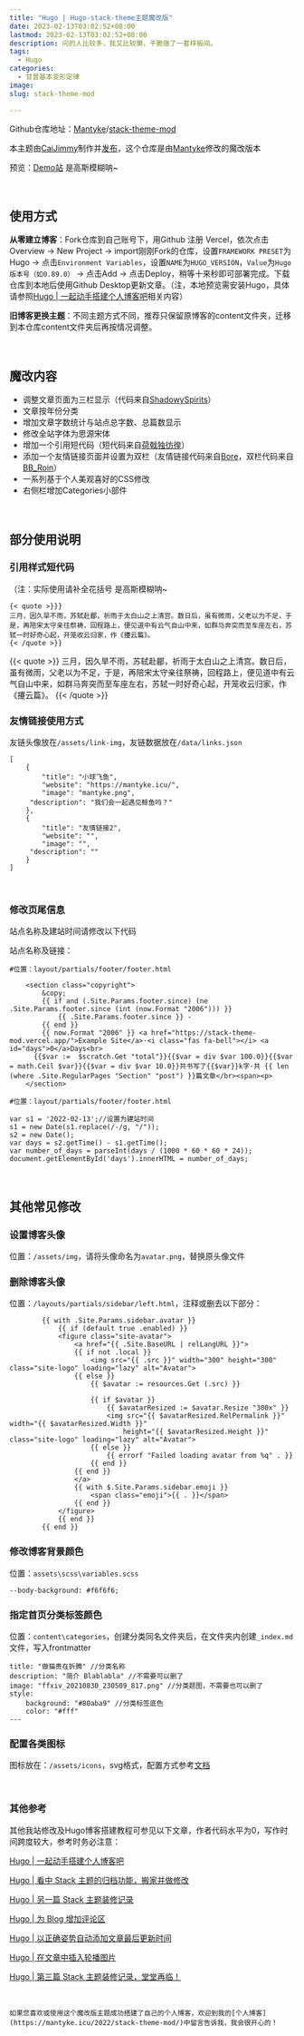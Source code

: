 ```yaml
---
title: "Hugo | Hugo-stack-theme主题魔改版"
date: 2023-02-13T03:02:52+08:00
lastmod: 2023-02-13T03:02:52+08:00
description: 问的人比较多，我又比较懒，干脆做了一套样板间。
tags:
  - Hugo
categories:
  - 甘普基本变形定律
image: 
slug: stack-theme-mod

---
```

Github仓库地址：[Mantyke](https://github.com/Mantyke)/[stack-theme-mod](https://github.com/Mantyke/Hugo-stack-theme-mod)

本主题由[CaiJimmy](https://github.com/CaiJimmy)制作并[发布](https://github.com/CaiJimmy/hugo-theme-stack)，这个仓库是由[Mantyke](https://mantyke.icu/)修改的魔改版本

预览：[Demo站](https://stack-theme-mod.vercel.app/)
<span class="blur">是高斯模糊呐~ </span>

<br>

## 使用方式

**从零建立博客**：Fork仓库到自己账号下，用Github 注册 Vercel，依次点击Overview → New Project → import刚刚Fork的仓库，设置`FRAMEWORK PRESET`为Hugo → 点击`Environment Variables`，设置`NAME`为`HUGO_VERSION`，`Value`为`Hugo版本号（如0.89.0）` → 点击Add → 点击Deploy，稍等十来秒即可部署完成。下载仓库到本地后使用Github Desktop更新文章。（注，本地预览需安装Hugo，具体请参照[Hugo | 一起动手搭建个人博客吧](https://mantyke.icu/2021/hugo-build-blog/)相关内容）

**旧博客更换主题**：不同主题方式不同，推荐只保留原博客的content文件夹，迁移到本仓库content文件夹后再按情况调整。



<br>

## 魔改内容

- 调整文章页面为三栏显示（代码来自[ShadowySpirits](https://github.com/ShadowySpirits/hugo-theme-stack)）
- 文章按年份分类
- 增加文章字数统计与站点总字数、总篇数显示
- 修改全站字体为思源宋体
- 增加一个引用短代码（短代码来自[荷戟独彷徨](https://guanqr.com/)）
- 添加一个友情链接页面并设置为双栏（友情链接代码来自[Bore](https://bore.vip/archives/3bf3725e/#%E6%B7%BB%E5%8A%A0%E5%8F%8B%E6%83%85%E9%93%BE%E6%8E%A5-shortcodes)，双栏代码来自[BB_Roin](https://tech.randomwaves.space/posts/21-12-08-make-hugo-stack-theme-links-display-in-two-columns/)）
- 一系列基于个人美观喜好的CSS修改
- 右侧栏增加Categories小部件

<br>

## 部分使用说明

### 引用样式短代码

（注：实际使用请补全花括号
<span class="blur">是高斯模糊呐~ </span>

```fallback
{< quote >}}}
三月，因久旱不雨，苏轼赴郿，祈雨于太白山之上清宫。数日后，虽有微雨，父老以为不足，于是，再陪宋太守亲往祭祷，回程路上，便见道中有云气自山中来，如群马奔突而至车座左右，苏轼一时好奇心起，开笼收云归家，作《攓云篇》。
{< /quote >}}
```
{{< quote >}} 三月，因久旱不雨，苏轼赴郿，祈雨于太白山之上清宫。数日后，虽有微雨，父老以为不足，于是，再陪宋太守亲往祭祷，回程路上，便见道中有云气自山中来，如群马奔突而至车座左右，苏轼一时好奇心起，开笼收云归家，作《攓云篇》。 {{< /quote >}} 
<br>

### 友情链接使用方式

友链头像放在`/assets/link-img`，友链数据放在`/data/links.json`

```
[
    {
        "title": "小球飞鱼",
        "website": "https://mantyke.icu/",
        "image": "mantyke.png",
     "description": "我们会一起遇见鲸鱼吗？"
    },
	{
        "title": "友情链接2",
        "website": "",
        "image": "",
     "description": ""
    }
]
```

<br>

### 修改页尾信息

站点名称及建站时间请修改以下代码

站点名称及链接：

```
#位置：layout/partials/footer/footer.html

    <section class="copyright">
        &copy; 
        {{ if and (.Site.Params.footer.since) (ne .Site.Params.footer.since (int (now.Format "2006"))) }}
            {{ .Site.Params.footer.since }} - 
        {{ end }}
        {{ now.Format "2006" }} <a href="https://stack-theme-mod.vercel.app/">Example Site</a>·<i class="fas fa-bell"></i> <a id="days">0</a>Days<br>
      {{$var :=  $scratch.Get "total"}}{{$var = div $var 100.0}}{{$var = math.Ceil $var}}{{$var = div $var 10.0}}共书写了{{$var}}k字·共 {{ len (where .Site.RegularPages "Section" "post") }}篇文章</br><span><p>
    </section>
```

```
#位置：layout/partials/footer/footer.html

var s1 = '2022-02-13';//设置为建站时间
s1 = new Date(s1.replace(/-/g, "/"));
s2 = new Date();
var days = s2.getTime() - s1.getTime();
var number_of_days = parseInt(days / (1000 * 60 * 60 * 24));
document.getElementById('days').innerHTML = number_of_days;
```

<br>

## 其他常见修改

### 设置博客头像

位置：`/assets/img`，请将头像命名为`avatar.png`，替换原头像文件

### 删除博客头像

位置：`/layouts/partials/sidebar/left.html`，注释或删去以下部分：

```
        {{ with .Site.Params.sidebar.avatar }}
            {{ if (default true .enabled) }}
            <figure class="site-avatar">
                <a href="{{ .Site.BaseURL | relLangURL }}">
                {{ if not .local }}
                    <img src="{{ .src }}" width="300" height="300" class="site-logo" loading="lazy" alt="Avatar">
                {{ else }}
                    {{ $avatar := resources.Get (.src) }}
                    
                    {{ if $avatar }}
                        {{ $avatarResized := $avatar.Resize "300x" }}
                        <img src="{{ $avatarResized.RelPermalink }}" width="{{ $avatarResized.Width }}"
                            height="{{ $avatarResized.Height }}" class="site-logo" loading="lazy" alt="Avatar">
                    {{ else }}
                        {{ errorf "Failed loading avatar from %q" . }}
                    {{ end }}
                {{ end }}
                </a>
                {{ with $.Site.Params.sidebar.emoji }}
                    <span class="emoji">{{ . }}</span>
                {{ end }}
            </figure>
            {{ end }}
        {{ end }}
```

### 修改博客背景颜色

位置：`assets\scss\variables.scss`

```
--body-background: #f6f6f6;
```

### 指定首页分类标签颜色

位置：`content\categories`，创建分类同名文件夹后，在文件夹内创建`_index.md`文件，写入frontmatter

```
title: "做猫贵在折腾" //分类名称
description: "简介 Blablabla" //不需要可以删了
image: "ffxiv_20210830_230509_817.png" //分类题图，不需要也可以删了
style:
    background: "#80aba9" //分类标签底色
    color: "#fff"
---
```

### 配置各类图标

图标放在：`/assets/icons`，svg格式，配置方式参考[文档](https://docs.stack.jimmycai.com/zh/configuration/custom-menu)

<br>

### 其他参考

其他我站修改及Hugo博客搭建教程可参见以下文章，作者代码水平为0，写作时间跨度较大，参考时务必注意：

[Hugo | 一起动手搭建个人博客吧](https://mantyke.icu/2021/hugo-build-blog/)

[Hugo | 看中 Stack 主题的归档功能，搬家并做修改](https://mantyke.icu/2021/f9f0ec87/)

[Hugo | 另一篇 Stack 主题装修记录](https://mantyke.icu/2021/a08f1963/)

[Hugo | 为 Blog 增加评论区](https://mantyke.icu/2021/comment/)

[Hugo | 以正确姿势自动添加文章最后更新时间](https://mantyke.icu/2021/47a5331b/)

[Hugo | 在文章中插入轮播图片](https://mantyke.icu/2021/cf2cf0fb/)

[Hugo | 第三篇 Stack 主题装修记录，堂堂再临！](https://mantyke.icu/2022/stack-theme-furnish03/)

<br>

    如果您喜欢或使用这个魔改版主题成功搭建了自己的个人博客，欢迎到我的[个人博客](https://mantyke.icu/2022/stack-theme-mod/)中留言告诉我，我会很开心的！

<br>
